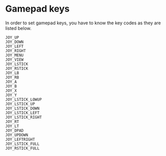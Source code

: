 # Gamepad keys
In order to set gamepad keys, you have to know the key codes as they are listed below.
```
JOY_UP
JOY_DOWN
JOY_LEFT
JOY_RIGHT
JOY_MENU
JOY_VIEW
JOY_LSTICK
JOY_RSTICK
JOY_LB
JOY_RB
JOY_A
JOY_B
JOY_X
JOY_Y
JOY_LSTICK_LOWUP
JOY_LSTICK_UP
JOY_LSTICK_DOWN
JOY_LSTICK_LEFT
JOY_LSTICK_RIGHT
JOY_RT
JOY_LT
JOY_DPAD
JOY_UPDOWN
JOY_LEFTRIGHT
JOY_LSTICK_FULL
JOY_RSTICK_FULL
```
